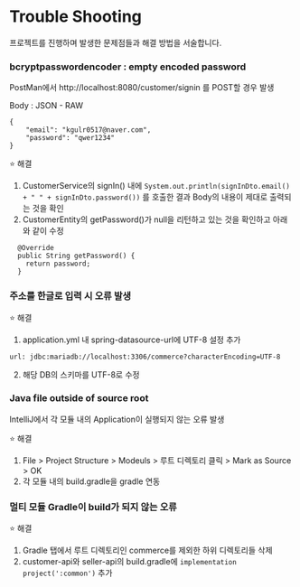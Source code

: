 # Trouble Shooting

프로젝트를 진행하며 발생한 문제점들과 해결 방법을 서술합니다.

### bcryptpasswordencoder : empty encoded password

PostMan에서 http://localhost:8080/customer/signin 를 POST할 경우 발생

Body : JSON - RAW

```
{
    "email": "kgulr0517@naver.com",
    "password": "qwer1234"
}
```

⭐ 해결

1. CustomerService의 signIn() 내에 `System.out.println(signInDto.email() + " " + signInDto.password())`
   를 호출한 결과 Body의 내용이 제대로 출력되는 것을 확인
2. CustomerEntity의 getPassword()가 null을 리턴하고 있는 것을 확인하고 아래와 같이 수정

```
  @Override
  public String getPassword() {
    return password;
  }
```

### 주소를 한글로 입력 시 오류 발생

⭐ 해결

1. application.yml 내 spring-datasource-url에 UTF-8 설정 추가

```    
url: jdbc:mariadb://localhost:3306/commerce?characterEncoding=UTF-8
```

2. 해당 DB의 스키마를 UTF-8로 수정

### Java file outside of source root

IntelliJ에서 각 모듈 내의 Application이 실행되지 않는 오류 발생

⭐ 해결

1. File > Project Structure > Modeuls > 루트 디렉토리 클릭 > Mark as Source > OK
2. 각 모듈 내의 build.gradle을 gradle 연동

### 멀티 모듈 Gradle이 build가 되지 않는 오류

⭐ 해결

1. Gradle 탭에서 루트 디렉토리인 commerce를 제외한 하위 디렉토리들 삭제
2. customer-api와 seller-api의 build.gradle에 `implementation project(':common')` 추가 